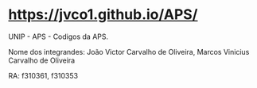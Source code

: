 # https://jvco1.github.io/APS/
UNIP - APS - Codigos da APS.

Nome dos integrandes: João Victor Carvalho de Oliveira, Marcos Vinicius Carvalho de Oliveira 

RA: f310361, f310353
